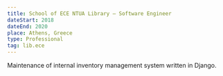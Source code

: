 ```yaml
---
title: School of ECE NTUA Library – Software Engineer
dateStart: 2018
dateEnd: 2020
place: Athens, Greece
type: Professional
tag: lib.ece
---
```


Maintenance of internal inventory management system written in Django.
